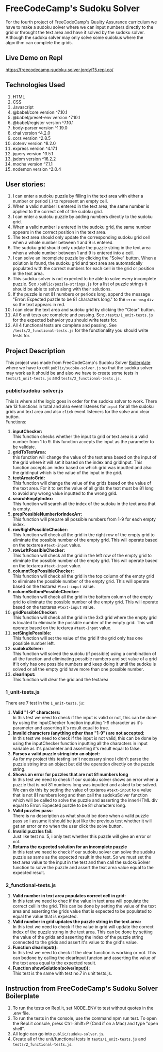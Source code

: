 # FreeCodeCamp's Sudoku Solver
For the fourth project of FreeCodeCamp's Quality Assurance curriculum we have to make a sudoku solver where we can input numbers directly to the grid or throught the text area and have it solved by the sudoku solver. Although the sudoku solver may only solve some sudokus where the algorithm can complete the grids.

## Live Demo on Repl
https://freecodecamp-sudoku-solver.jordyf15.repl.co/

## Technologies Used
1. HTML
2. CSS
3. Javascript
4. @babel/core version ^7.10.1
5. @babel/preset-env version ^7.10.1
6. @babel/register version ^7.10.1
7. body-parser version ^1.19.0
8. chai version ^4.2.0
9. cors version ^2.8.5
10. dotenv version ^8.2.0
11. express version ^4.17.1
12. jquery version ^3.5.1
13. jsdom version ^16.2.2
14. mocha version ^7.1.1
15. nodemon version ^2.0.4

## User stories:
1.  I can enter a sudoku puzzle by filling in the text area with either a number or period (.) to represent an empty cell. 
2. When a valid number is entered in the text area, the same number is applied to the correct cell of the sudoku grid.
3. I can enter a sudoku puzzle by adding numbers directly to the sudoku grid.
4. When a valid number is entered in the sudoku grid, the same number appears in the correct position in the text area.
5. The text area should only update the corresponding sudoku grid cell when a whole number between 1 and 9 is entered.
6. The sudoku grid should only update the puzzle string in the text area when a whole number between 1 and 9 is entered into a cell.
7. I can solve an incomplete puzzle by clicking the "Solve" button. When a solution is found, the sudoku grid and text area are automatically populated with the correct numbers for each cell in the grid or position in the text area.
8. This sudoku solver is not expected to be able to solve every incomplete puzzle. See `/public/puzzle-strings.js` for a list of puzzle strings it should be able to solve along with their solutions.
9. If the puzzle is not 81 numbers or periods long, append the message "Error: Expected puzzle to be 81 characters long." to the `error-msg` `div` so the text appears in red.
10. I can clear the text area and sudoku grid by clicking the "Clear" button.
11. All 6 unit tests are complete and passing. See `/tests/1_unit-tests.js` for the expected behavior you should write tests for.
12. All 4 functional tests are complete and passing. See `/tests/2_functional-tests.js` for the functionality you should write tests for.

## Project Description
This project was made from FreeCodeCamp's Sudoku Solver [Boilerplate](https://repl.it/github/freeCodeCamp/boilerplate-project-sudoku-solver) where we have to edit `public/sudoku-solver.js` so that the sudoku solver may work as it should be and also we have to create some tests in `tests/1_unit-tests.js` and `tests/2_functional-tests.js`.
### public/sudoku-solver.js
This is where al the logic goes in order for the sudoku solver to work.
There are 13 functions in total and also event listenes for `input` for all the sudoku grids and text area and also `click` event listeners for the solve and clear button.  
Functions:  
1. **inputChecker:**  
This function checks whether the input to grid or text area is a valid number from 1 to 9. this function accepts the input as the parameter to be validate.
2. **gridToTextArea:**  
this function will change the value of the text area based on the input of the grid where it will set it based on the index and gridInput. This function accepts an index based on which grid was inputted and also the gridInput which is the value of the input in the grid.
3. **textAreatoGrid:**  
This function will change the value of the grids based on the value of the text area. For it to set the value of all grids the text must be 81 long to avoid any wrong value inputted to the wrong grid.
4. **searchEmptyIndex:**  
This function will search all the index of the sudoku in the text area that is empty. 
5. **prepPossibleNumberforIndexArr:**  
This function will prepare all possible numbers from 1-9 for each empty index.
6. **rowRightPossibleChecker:**  
This function will check all the grid in the right row of the empty grid to eliminate the possible number of the empty grid. This will operate based on the textarea `#text-input` value.
7. **rowLeftPossibleChecker:**  
This function will check all the grid in the left row of the empty grid to eliminate the possible number of the empty grid. This will operate based on the textarea `#text-input` value.
8. **columntTopPossibleChecker:**  
This function will check all the grid in the top column of the empty grid to eliminate the possible number of the empty grid. This will operate based on the textarea `#text-input` value.
9. **columnBottomPossibleChecker:**  
This function will check all the grid in the bottom column of the empty grid to eliminate the possible number of the empty grid. This will operate based on the textarea `#text-input` value.
10. **gridPossibleChecker:**  
This function will check all the grid in the 3x3 grid where the empty grid is located to eliminate the possible number of the empty grid. This will operate based on the textarea `#text-input` value.
11. **setSinglePossible:**  
This function will set the value of the grid if the grid only has one possible number left.
12. **sudokuSolver:**  
This function will solved the sudoku (if possible) using a combination of all the function and eliminating possible numbers and set value of a grid if it only has one possible numbers and keep doing it until the sudoku is solved or all the empty grid have more than one possible number.
13. **clearInput:**   
This function will clear the grid and the textarea.

### 1_unit-tests.js
There are 7 test in the `1_unit-tests.js`:
1. **Valid "1-9" characters:**  
In this test we need to check if the input is valid or not, this can be done by using the inputChecker function inputting 1-9 character as it's parameter and asserting it's result equal to true.
2. **Invalid characters (anything other than "1-9") are not accepted:**  
In this test we need to check if the input is not valid, this can be done by using the inputChecker function inputting all the characters in input variable as it's parameter and asserting it's result equal to false.
3. **Parses a valid puzzle string into an object:**  
As for my project this testing isn't necessary since i didn't parse the puzzle string into an object but did the operation directly on the puzzle string.
4. **Shows an error for puzzles that are not 81 numbers long**  
In this test we need to check if our sudoku solver shows an error when a puzzle that is not 81 numbers long was inputted and asked to be solved. We can do this by setting the value of textarea `#text-input` to a value that is not 81 numbers long and then call the sudokuSolver function which will be called to solve the puzzle and asserting the innerHTML div equal to Error: Expected puzzle to be 81 characters long.
5. **Valid puzzles pass:**  
There is no description as what should be done when a valid puzzle pass so i assume it should be just like the previous test whether it will get an error or no when the user click the solve button.
6. **Invalid puzzles fail:**  
Just like test no. 5, i only test whether this puzzle will give an error or not.
7. **Returns the expected solution for an incomplete puzzle**  
in this test we need to check if our sudoku solver can solve the sudoku puzzle as same as the expected result in the test. So we must set the text area value to the input in the test and then call the sudokuSolver function to solve the puzzle and assert the text area value equal to the expected result.  

### 2_functional-tests.js
1. **Valid number in text area populates correct cell in grid:**  
In this test we need to chec if the value in text area will populate the correct cell in the grid. This can be done by setting the value of the text area and asserting the grids value that is expected to be populated to equal the value that is expected.
2. **Valid number in grid updates the puzzle string in the text area:**  
In this text we need to check if the value in grid will update the correct index of the puzzle string in the text area. This can be done by setting the value of the grids and asserting the index of the puzzle string connected to the grids and assert it's value to the grid's value.
3. **Function clearInput():**  
In this test we need to check if the clear function is working or not. This can bedone by calling the clearInput functon and asserting the value of the text area equal to the expected result.
4. **Function showSolution(solve(input)):**  
This test is the same with test no.7 in unit tests.js.



## Instruction from FreeCodeCamp's Sudoku Solver Boilerplate
1. To run the tests on Repl.it, set NODE_ENV to test without quotes in the .env file.
2.  To run the tests in the console, use the command npm run test. To open the Repl.it console, press Ctrl+Shift+P (Cmd if on a Mac) and type "open shell".
3.  All logic can go into `public/sudoku-solver.js`.
4.  Create all of the unit/functional tests in `tests/1_unit-tests.js` and `tests/2_functional-tests.js`.
